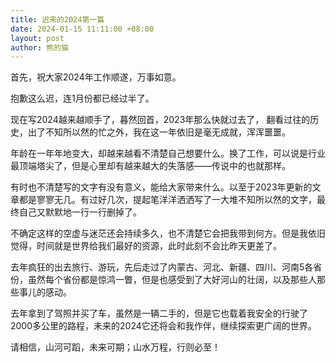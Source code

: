 ```yaml
---
title: 迟来的2024第一篇
date: 2024-01-15 11:11:00 +08:00
layout: post
author: 熊的猫
---
```



首先，祝大家2024年工作顺遂，万事如意。

抱歉这么迟，连1月份都已经过半了。

现在写2024越来越顺手了，暮然回首，2023年那么快就过去了， 翻看过往的历史，出了不知所以然的忙之外，我在这一年依旧是毫无成就，浑浑噩噩。

年龄在一年年地变大，却越来越看不清楚自己想要什么。换了工作，可以说是行业最顶端塔尖了，但是心里却有越来越大的失落感——传说中的也就那样。

有时也不清楚写的文字有没有意义，能给大家带来什么。以至于2023年更新的文章都是寥寥无几。有过好几次，提起笔洋洋洒洒写了一大堆不知所以然的文字，最终自己又默默地一行一行删掉了。

不确定这样的空虚与迷茫还会持续多久，也不清楚它会把我带到何方。但是我依旧觉得，时间就是世界给我们最好的资源，此时此刻不会比昨天更差了。

去年疯狂的出去旅行、游玩，先后走过了内蒙古、河北、新疆、四川、河南5各省份，虽然每个省份都是惊鸿一瞥，但是也感受到了大好河山的壮阔，以及那些人那些事儿的感动。

去年拿到了驾照并买了车，虽然是一辆二手的，但是它也载着我安全的行驶了2000多公里的路程，未来的2024它还将会和我作伴，继续探索更广阔的世界。

请相信，山河可蹈，未来可期；山水万程，行则必至！
